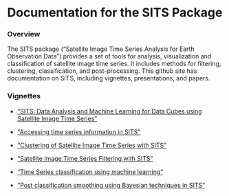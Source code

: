 Documentation for the SITS Package
================

### Overview

The SITS package (“Satellite Image Time Series Analysis for Earth
Observation Data”) provides a set of tools for analysis, visualization
and classification of satellite image time series. It includes methods
for filtering, clustering, classification, and post-processing. This
github site has documentation on SITS, including vignettes,
presentations, and papers.

### Vignettes

  - [“SITS: Data Analysis and Machine Learning for Data Cubes using
    Satellite Image Time
    Series”](https://github.com/e-sensing/sits-docs/blob/master/doc/sits.pdf)
    
  - ["Accessing time series information in 
      SITS"](https://github.com/e-sensing/sits-docs/blob/master/doc/timeseries.pdf)

  - [“Clustering of Satellite Image Time Series with
    SITS”](https://github.com/e-sensing/sits-docs/blob/master/doc/clustering.pdf)

  - [“Satellite Image Time Series Filtering with
    SITS”](https://github.com/e-sensing/sits-docs/blob/master/doc/filters.pdf)

  - [“Time Series classification using machine
    learning”](https://github.com/e-sensing/sits-docs/blob/master/doc/machinelearning.pdf)

  - [“Post classification smoothing using Bayesian techniques in
    SITS”](https://github.com/e-sensing/sits-docs/blob/master/doc/smoothing.pdf)
